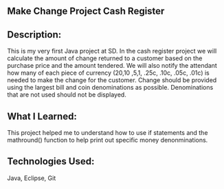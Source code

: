 ## Make Change Project Cash Register

## Description:
This is my very first Java project at SD. In the cash register project we will calculate the amount of change returned to a customer based on the purchase price and the amount tendered. We will also notify the attendant how many of each piece of currency ($20 ,$10 ,$5 ,$1, .25c, .10c, .05c, .01c) is needed to make the change for the customer. Change should be provided using the largest bill and coin denominations as possible. Denominations that are not used should not be displayed.

## What I Learned:
This project helped me to understand how to use if statements and the mathround() function to help print out specific money denonminations.

## Technologies Used:
Java, Eclipse, Git
